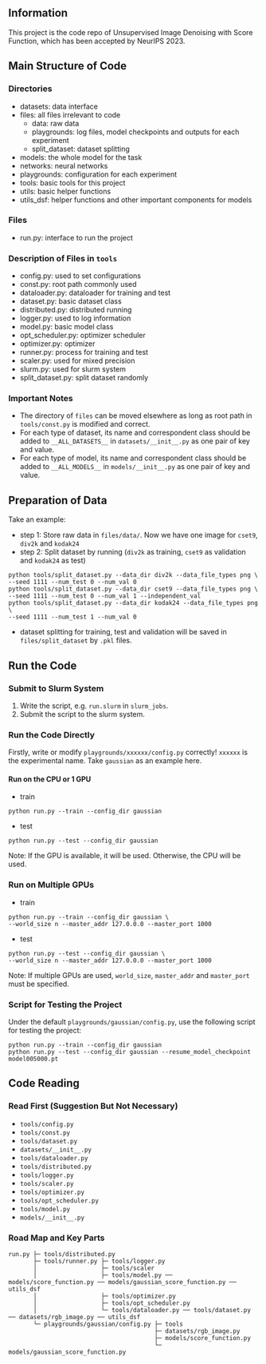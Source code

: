 ## Information

This project is the code repo of Unsupervised Image Denoising with Score Function, which has been accepted by NeurIPS 2023.

## Main Structure of Code

### Directories

* datasets: data interface
* files: all files irrelevant to code 
  * data: raw data
  * playgrounds: log files, model checkpoints and outputs for each experiment
  * split_dataset: dataset splitting
* models: the whole model for the task
* networks: neural networks
* playgrounds: configuration for each experiment
* tools: basic tools for this project
* utils: basic helper functions 
* utils_dsf: helper functions and other important components for models

### Files

* run.py: interface to run the project

### Description of Files in `tools`

* config.py: used to set configurations
* const.py: root path commonly used
* dataloader.py: dataloader for training and test
* dataset.py: basic dataset class
* distributed.py: distributed running
* logger.py: used to log information
* model.py: basic model class 
* opt_scheduler.py: optimizer scheduler
* optimizer.py: optimizer
* runner.py: process for training and test
* scaler.py: used for mixed precision
* slurm.py: used for slurm system
* split_dataset.py: split dataset randomly

### Important Notes

* The directory of `files` can be moved elsewhere as long as 
  root path in `tools/const.py` is modified and correct.
* For each type of dataset, its name and correspondent class should be added 
  to `__ALL_DATASETS__` in `datasets/__init__.py` as one pair of key and value.
* For each type of model, its name and correspondent class should be added to 
  `__ALL_MODELS__` in `models/__init__.py` as one pair of key and value.


## Preparation of Data

Take an example:

* step 1: Store raw data in `files/data/`. Now we have one image for `cset9`,
  `div2k` and `kodak24`
* step 2: Split dataset by running (`div2k` as training, `cset9` as 
  validation and `kodak24` as test)
```shell
python tools/split_dataset.py --data_dir div2k --data_file_types png \
--seed 1111 --num_test 0 --num_val 0
python tools/split_dataset.py --data_dir cset9 --data_file_types png \
--seed 1111 --num_test 0 --num_val 1 --independent_val
python tools/split_dataset.py --data_dir kodak24 --data_file_types png \
--seed 1111 --num_test 1 --num_val 0
```
* dataset splitting for training, test and validation will be saved in 
  `files/split_dataset` by `.pkl` files.


## Run the Code

### Submit to Slurm System

1. Write the script, e.g. `run.slurm` in `slurm_jobs`.
2. Submit the script to the slurm system.

### Run the Code Directly

Firstly, write or modify `playgrounds/xxxxxx/config.py` correctly! `xxxxxx` 
is the experimental name. Take `gaussian` as an example here.

#### Run on the CPU or 1 GPU

* train
```shell
python run.py --train --config_dir gaussian
```
* test
```shell
python run.py --test --config_dir gaussian
```

Note: If the GPU is available, it will be used. Otherwise, the CPU will be used.

### Run on Multiple GPUs

* train
```shell
python run.py --train --config_dir gaussian \
--world_size n --master_addr 127.0.0.0 --master_port 1000
```
* test
```shell
python run.py --test --config_dir gaussian \
--world_size n --master_addr 127.0.0.0 --master_port 1000
```

Note: If multiple GPUs are used, `world_size`, `master_addr` and `master_port` 
must be specified.

### Script for Testing the Project

Under the default `playgrounds/gaussian/config.py`, use the following script 
for testing the project:

```shell
python run.py --train --config_dir gaussian
python run.py --test --config_dir gaussian --resume_model_checkpoint model005000.pt
```

## Code Reading

### Read First (Suggestion But Not Necessary)

* `tools/config.py`
* `tools/const.py`
* `tools/dataset.py`
* `datasets/__init__.py`
* `tools/dataloader.py`
* `tools/distributed.py`
* `tools/logger.py`
* `tools/scaler.py`
* `tools/optimizer.py`
* `tools/opt_scheduler.py`
* `tools/model.py`
* `models/__init__.py`

### Road Map and Key Parts

```
run.py ├─ tools/distributed.py
       ├─ tools/runner.py ├─ tools/logger.py 
       │                  ├─ tools/scaler 
       │                  ├─ tools/model.py ── models/score_function.py ── models/gaussian_score_function.py ── utils_dsf 
       │                  ├─ tools/optimizer.py 
       │                  ├─ tools/opt_scheduler.py 
       │                  └─ tools/dataloader.py ── tools/dataset.py ── datasets/rgb_image.py ── utils_dsf 
       └─ playgrounds/gaussian/config.py ├─ tools 
                                         ├─ datasets/rgb_image.py 
                                         ├─ models/score_function.py  
                                         └─ models/gaussian_score_function.py 
```
